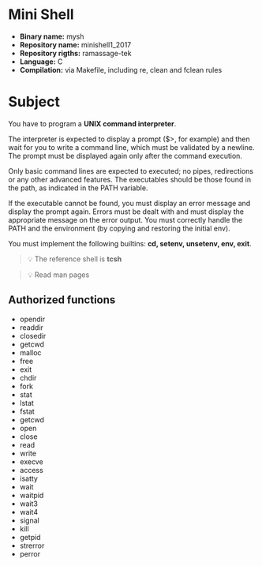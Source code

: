 # Mini Shell

- **Binary name:** mysh
- **Repository name:** minishell1_2017
- **Repository rigths:** ramassage-tek
- **Language:** C
- **Compilation:** via Makefile, including re, clean and fclean rules


# Subject

You have to program a **UNIX command interpreter**.

The interpreter is expected to display a prompt ($>, for example) and then wait for you to write a command line, which
must be validated by a newline.
The prompt must be displayed again only after the command execution.

Only basic command lines are expected to executed; no pipes, redirections or any other advanced features.
The executables should be those found in the path, as indicated in the PATH variable.

If the executable cannot be found, you must display an error message and display the prompt again.
Errors must be dealt with and must display the appropriate message on the error output.
You must correctly handle the PATH and the environment (by copying and restoring the initial env).

You must implement the following builtins: **cd, setenv, unsetenv, env, exit**.

> :bulb: The reference shell is **tcsh**

> :bulb: Read man pages

## Authorized functions

- opendir
- readdir
- closedir
- getcwd
- malloc
- free
- exit
- chdir
- fork
- stat
- lstat
- fstat
- getcwd
- open
- close
- read
- write
- execve
- access
- isatty
- wait
- waitpid
- wait3
- wait4
- signal
- kill
- getpid
- strerror
- perror
